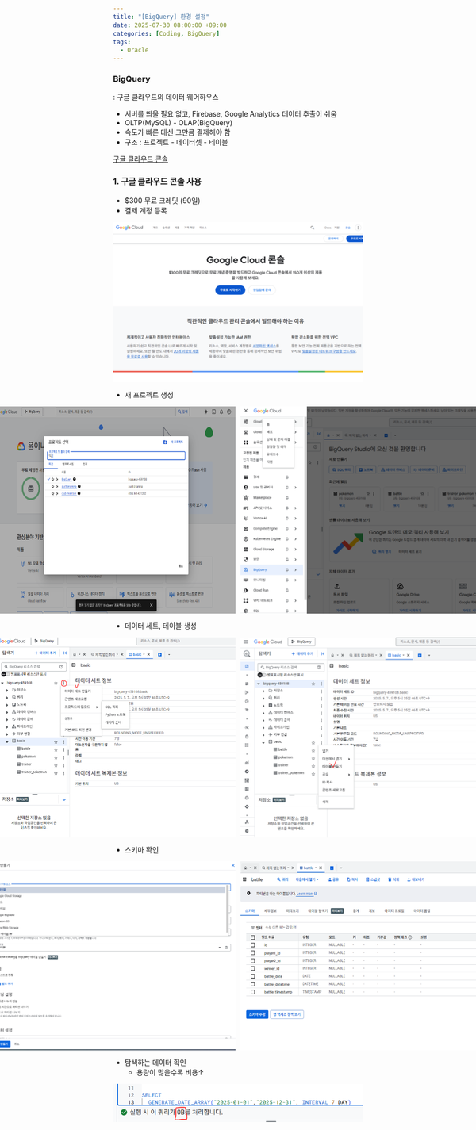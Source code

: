 ```yaml
---
title: "[BigQuery] 환경 설정"
date: 2025-07-30 08:00:00 +09:00
categories: [Coding, BigQuery]
tags:
  - Oracle
---
```


### BigQuery
: 구글 클라우드의 데이터 웨어하우스
- 서버를 띄울 필요 없고, Firebase, Google Analytics 데이터 추출이 쉬움
- OLTP(MySQL) - OLAP(BigQuery)
- 속도가 빠른 대신 그만큼 결제해야 함
- 구조 : 프로젝트 - 데이터셋 - 테이블

[구글 클라우드 콘솔](https://console.cloud.google.com/bigquery)

### 1. 구글 클라우드 콘솔 사용

- $300 무료 크레딧 (90일)
- 결제 계정 등록

<img src="/assets/img/Coding/BigQuery/환경설정/image.png" align="center" alt="Setting1"></br>

- 새 프로젝트 생성
<div style="display: flex; justify-content: center; gap: 10px;">
	<img src="/assets/img/Coding/BigQuery/환경설정/image 1.png" align="center" alt="Setting2">
  <img src="/assets/img/Coding/BigQuery/환경설정/image 2.png" align="center" alt="Setting3">
</div>

- 데이터 세트, 테이블 생성

<div style="display: flex; justify-content: center; gap: 10px;">
	<img src="/assets/img/Coding/BigQuery/환경설정/image 3.png" align="center" alt="Setting3">
  <img src="/assets/img/Coding/BigQuery/환경설정/image 4.png" align="center" alt="Setting4">
</div>

- 스키마 확인

<div style="display: flex; justify-content: center; gap: 10px;">
	<img src="/assets/img/Coding/BigQuery/환경설정/image 5.png" align="center" alt="Setting5">
  <img src="/assets/img/Coding/BigQuery/환경설정/image 6.png" align="center" alt="Setting6">
</div>

- 탐색하는 데이터 확인
    - 용량이 많을수록 비용↑

<img src="/assets/img/Coding/BigQuery/환경설정/image 7.png" align="center" alt="Setting7">
